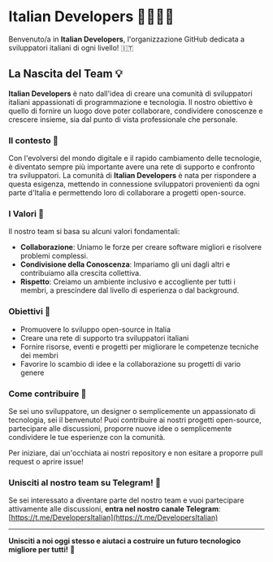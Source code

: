 # Italian Developers 👨‍💻👩‍💻

Benvenuto/a in **Italian Developers**, l'organizzazione GitHub dedicata a sviluppatori italiani di ogni livello! 🇮🇹

## La Nascita del Team 💡

**Italian Developers** è nato dall'idea di creare una comunità di sviluppatori italiani appassionati di programmazione e tecnologia. Il nostro obiettivo è quello di fornire un luogo dove poter collaborare, condividere conoscenze e crescere insieme, sia dal punto di vista professionale che personale.

### Il contesto 📜
Con l'evolversi del mondo digitale e il rapido cambiamento delle tecnologie, è diventato sempre più importante avere una rete di supporto e confronto tra sviluppatori. La comunità di **Italian Developers** è nata per rispondere a questa esigenza, mettendo in connessione sviluppatori provenienti da ogni parte d'Italia e permettendo loro di collaborare a progetti open-source.

### I Valori 🌟
Il nostro team si basa su alcuni valori fondamentali:
- **Collaborazione**: Uniamo le forze per creare software migliori e risolvere problemi complessi.
- **Condivisione della Conoscenza**: Impariamo gli uni dagli altri e contribuiamo alla crescita collettiva.
- **Rispetto**: Creiamo un ambiente inclusivo e accogliente per tutti i membri, a prescindere dal livello di esperienza o dal background.

### Obiettivi 🚀
- Promuovere lo sviluppo open-source in Italia
- Creare una rete di supporto tra sviluppatori italiani
- Fornire risorse, eventi e progetti per migliorare le competenze tecniche dei membri
- Favorire lo scambio di idee e la collaborazione su progetti di vario genere

### Come contribuire 🤝
Se sei uno sviluppatore, un designer o semplicemente un appassionato di tecnologia, sei il benvenuto! Puoi contribuire ai nostri progetti open-source, partecipare alle discussioni, proporre nuove idee o semplicemente condividere le tue esperienze con la comunità.

Per iniziare, dai un'occhiata ai nostri repository e non esitare a proporre pull request o aprire issue!

### Unisciti al nostro team su Telegram! 📲
Se sei interessato a diventare parte del nostro team e vuoi partecipare attivamente alle discussioni, **entra nel nostro canale Telegram**: [https://t.me/DevelopersItalian](https://t.me/DevelopersItalian)

---

**Unisciti a noi oggi stesso e aiutaci a costruire un futuro tecnologico migliore per tutti!** 🎉